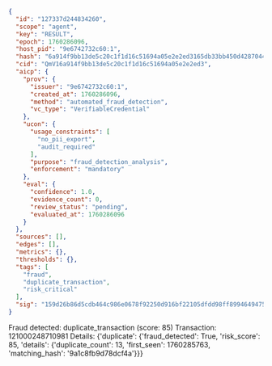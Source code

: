 ```json
{
  "id": "127337d244834260",
  "scope": "agent",
  "key": "RESULT",
  "epoch": 1760286096,
  "host_pid": "9e6742732c60:1",
  "hash": "6a914f9bb13de5c20c1f1d16c51694a05e2e2ed3165db33bb450d42870449c73",
  "cid": "QmV16a914f9bb13de5c20c1f1d16c51694a05e2e2ed3",
  "aicp": {
    "prov": {
      "issuer": "9e6742732c60:1",
      "created_at": 1760286096,
      "method": "automated_fraud_detection",
      "vc_type": "VerifiableCredential"
    },
    "ucon": {
      "usage_constraints": [
        "no_pii_export",
        "audit_required"
      ],
      "purpose": "fraud_detection_analysis",
      "enforcement": "mandatory"
    },
    "eval": {
      "confidence": 1.0,
      "evidence_count": 0,
      "review_status": "pending",
      "evaluated_at": 1760286096
    }
  },
  "sources": [],
  "edges": [],
  "metrics": {},
  "thresholds": {},
  "tags": [
    "fraud",
    "duplicate_transaction",
    "risk_critical"
  ],
  "sig": "159d26b86d5cdb464c986e0678f92250d916bf22105dfdd98ff8994649475882"
}
```

Fraud detected: duplicate_transaction (score: 85)
Transaction: 121000248710981
Details: {'duplicate': {'fraud_detected': True, 'risk_score': 85, 'details': {'duplicate_count': 13, 'first_seen': 1760285763, 'matching_hash': '9a1c8fb9d78dcf4a'}}}